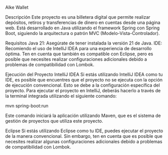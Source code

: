 Alke Wallet

Descripción
Este proyecto es una billetera digital que permite realizar depósitos, retiros y transferencias de dinero en cuentas desde una página web. 
Está desarrollado en Java utilizando el framework Spring con Spring Boot, siguiendo la arquitectura o patrón MVC (Modelo-Vista-Controlador).

Requisitos
Java 21: Asegúrate de tener instalada la versión 21 de Java.
IDE: Recomiendo el uso de IntelliJ IDEA para una experiencia de desarrollo óptima.
Ten en cuenta que también es compatible con Eclipse, pero es posible que necesites realizar configuraciones adicionales debido a problemas de compatibilidad con Lombok.

Ejecución del Proyecto
IntelliJ IDEA
Si estás utilizando IntelliJ IDEA como tu IDE, es posible que encuentres que el proyecto no se ejecuta con la opción de ejecución convencional. Esto se debe a la configuración específica del proyecto. Para ejecutar el proyecto en IntelliJ, deberás hacerlo a través de la terminal integrada utilizando el siguiente comando:

mvn spring-boot:run

Este comando iniciará la aplicación utilizando Maven, que es el sistema de gestión de proyectos que utiliza este proyecto.

Eclipse
Si estás utilizando Eclipse como tu IDE, puedes ejecutar el proyecto de la manera convencional. Sin embargo, ten en cuenta que es posible que necesites realizar algunas configuraciones adicionales debido a problemas de compatibilidad con Lombok.
